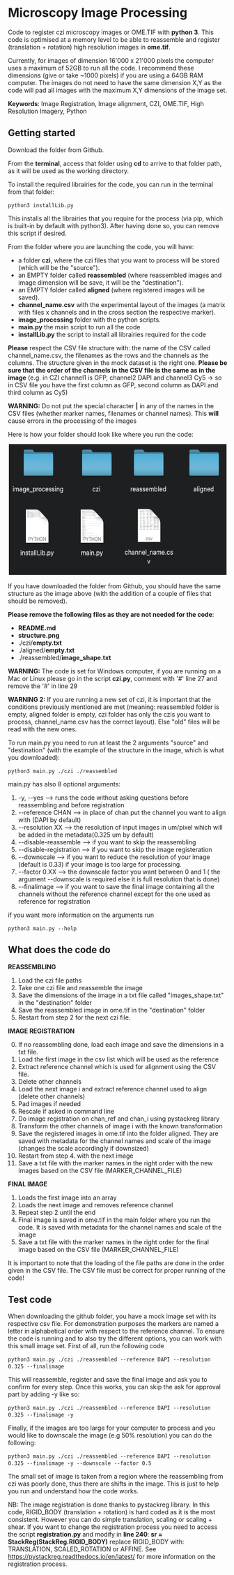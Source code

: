 # Microscopy Image Processing

Code to register czi microscopy images or OME.TIF with **python 3**.
This code is optimised at a memory level to be able to reassemble and register (translation + rotation) high resolution images in **ome.tif**. 

Currently, for images of dimension 16'000 x 21'000 pixels the computer uses a maximum of 52GB to run all the code.
I recommend these dimensions (give or take ~1000 pixels) if you are using a 64GB RAM computer. 
The images do not need to have the same dimension X,Y as the code will pad all images with the maximum X,Y dimensions of the image set.

**Keywords**: Image Registration, Image alignment, CZI, OME.TIF, High Resolution Imagery, Python

## Getting started

Download the folder from Github.

From the **terminal**, access that folder using **cd** to arrive to that folder path, as it will be used as the working directory.

To install the required librairies for the code, you can run in the terminal from that folder:

```
python3 installLib.py
```

This installs all the librairies that you require for the process (via pip, which is built-in by default with python3). 
After having done so, you can remove this script if desired.

From the folder where you are launching the code, you will have:
- a folder **czi**, where the czi files that you want to process will be stored (which will be the "source").
- an EMPTY folder called **reassembled** (where reassembled images and image dimension will be save, it will be the "destination").
- an EMPTY folder called **aligned** (where registered images will be saved).
- **channel_name.csv** with the experimental layout of the images (a matrix with files x channels and in the cross section the respective marker).
- **image_processing** folder with the python scripts.
- **main.py** the main script to run all the code
- **installLib.py** the script to install all librairies required for the code

**Please** respect the CSV file structure with: the name of the CSV called channel_name.csv, the filenames as the rows and the channels as the columns.
The structure given in the mock dataset is the right one. 
**Please be sure that the order of the channels in the CSV file is the same as in the image** (e.g. in CZI channel1 is GFP, channel2 DAPI and channel3 Cy5 -> so in CSV file you have the first column as GFP, second column as DAPI and third column as Cy5)

**WARNING:** Do not put the special character **|** in any of the names in the CSV files (whether marker names, filenames or channel names). This **will** cause errors in the processing of the images

Here is how your folder should look like where you run the code:
<p align="center">
  <img src="structure.png"  width="500" height="300">
</p>

If you have downloaded the folder from Github, you should have the same structure as the image above (with the addition of a couple of files that should be removed).

**Please remove the following files as they are not needed for the code**:

- **README.md**
- **structure.png**
- ./czi/**empty.txt**
- ./aligned/**empty.txt**
- ./reassembled/**image_shape.txt**

**WARNING:** The code is set for Windows computer, if you are running on a Mac or Linux please go in the script **czi.py**, comment with '#' line 27 and remove the '#' in line 29


**WARNING 2:** If you are running a new set of czi, it is important that the conditions previously mentioned are met (meaning: reassembled folder is empty, aligned folder is empty,  czi folder has only the czis you want to process, channel_name.csv has the correct layout). Else "old" files will be read with the new ones.

To run main.py you need to run at least the 2 arguments "source" and "destination" (with the example of the structure in the image, which is what you downloaded):
```
python3 main.py ./czi ./reassembled
```
main.py has also 8 optional arguments:
1. -y, --yes --> runs the code without asking questions before reassembling and before registration
2. --reference CHAN --> in place of chan put the channel you want to align with (DAPI by default)
3. --resolution XX --> the resolution of input images in um/pixel which will be added in the metadata(0.325 um by default)
4. --disable-reassemble --> if you want to skip the reassembling
5. --disable-registration --> if you want to skip the image registeration
6. --downscale --> if you want to reduce the resolution of your image (default is 0.33) if your image is too large for processing.
7. --factor 0.XX --> the downscale factor you want between 0 and 1 ( the argument --downscale is required else it is full resolution that is done)
8. --finalimage --> if you want to save the final image containing all the channels without the reference channel except for the one used as reference for registration


if you want more information on the arguments run
```
python3 main.py --help
```

## What does the code do

**REASSEMBLING**
1. Load the czi file paths
2. Take one czi file and reassemble the image
3. Save the dimensions of the image in a txt file called "images_shape.txt" in the "destination" folder
4. Save the reassembled image in ome.tif in the "destination" folder
5. Restart from step 2 for the next czi file.

**IMAGE REGISTRATION**

0. If no reassembling done, load each image and save the dimensions in a txt file.
1. Load the first image in the csv list which will be used as the reference
2. Extract reference channel which is used for alignment using the CSV file.
3. Delete other channels
4. Load the next image i and extract reference channel used to align (delete other channels)
5. Pad images if needed
6. Rescale if asked in command line
7. Do image registration on chan_ref and chan_i using pystackreg library
8. Transform the other channels of image i with the known transformation
9. Save the registered images in ome.tif into the folder aligned. They are saved with metadata for the channel names and scale of the image (changes the scale accordingly if downsized)
10. Restart from step 4. with the next image
11. Save a txt file with the marker names in the right order with the new images based on the CSV file (MARKER_CHANNEL_FILE)

**FINAL IMAGE**
1. Loads the first image into an array
2. Loads the next image and removes reference channel
3. Repeat step 2 until the end
4. Final image is saved in ome.tif in the main folder where you run the code. It is saved with metadata for the channel names and scale of the image
5. Save a txt file with the marker names in the right order for the final image based on the CSV file (MARKER_CHANNEL_FILE)

It is important to note that the loading of the file paths are done in the order given in the CSV file. The CSV file must be correct for proper running of the code!

## Test code

When downloading the github folder, you have a mock image set with its respective csv file. For demonstration purposes the markers are named a letter in alphabetical order with respect to the reference channel. 
To ensure the code is running and to also try the different options, you can work with this small image set.
First of all, run the following code
```
python3 main.py ./czi ./reassembled --reference DAPI --resolution 0.325 --finalimage
```
This will reassemble, register and save the final image and ask you to confirm for every step. Once this works, you can skip the ask for approval part by adding -y like so:
```
python3 main.py ./czi ./reassembled --reference DAPI --resolution 0.325 --finalimage -y
```
Finally, if the images are too large for your computer to process and you would like to downscale the image (e.g 50% resolution) you can do the following:
```
python3 main.py ./czi ./reassembled --reference DAPI --resolution 0.325 --finalimage -y --downscale --factor 0.5
```
The small set of image is taken from a region where the reassembling from czi was poorly done, thus there are shifts in the image. 
This is just to help you run and understand how the code works.


NB: The image registration is done thanks to pystackreg library. In this code, RIGID_BODY (translation + rotation) is hard coded as it is the most consistent. However you can do simple translation, scaling or scaling + shear. 
If you want to change the registration process you need to access the script **registration.py** and modify in **line 240**: **sr = StackReg(StackReg.RIGID_BODY)** replace RIGID_BODY with: TRANSLATION, SCALED_ROTATION or AFFINE.
See https://pystackreg.readthedocs.io/en/latest/ for more information on the registration process.
